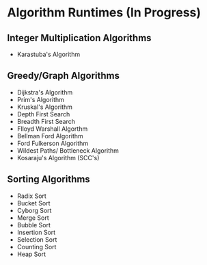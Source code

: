 # Algorithm Runtimes (In Progress) 

## Integer Multiplication Algorithms 

* Karastuba's Algorithm 

## Greedy/Graph Algorithms

* Dijkstra's Algorithm
* Prim's Algorithm 
* Kruskal's Algorithm
* Depth First Search 
* Breadth First Search 
* Flloyd Warshall Algorthm
* Bellman Ford Algorithm
* Ford Fulkerson Algorithm 
* Wildest Paths/ Bottleneck Algorithm
* Kosaraju's Algorithm (SCC's)

## Sorting Algorithms 
* Radix Sort 
* Bucket Sort
* Cyborg Sort
* Merge Sort 
* Bubble Sort 
* Insertion Sort
* Selection Sort
* Counting Sort 
* Heap Sort

